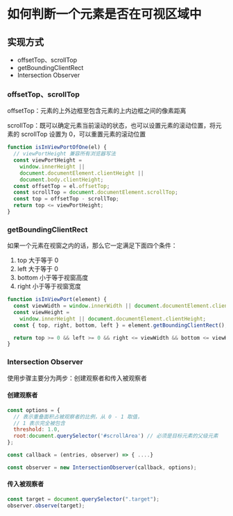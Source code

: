 # 如何判断一个元素是否在可视区域中

## 实现方式

- offsetTop、scrollTop
- getBoundingClientRect
- Intersection Observer

### offsetTop、scrollTop

offsetTop：元素的上外边框至包含元素的上内边框之间的像素距离

scrollTop：既可以确定元素当前滚动的状态，也可以设置元素的滚动位置，将元素的 scrollTop 设置为 0，可以重置元素的滚动位置

```js
function isInViewPortOfOne(el) {
  // viewPortHeight 兼容所有浏览器写法
  const viewPortHeight =
    window.innerHeight ||
    document.documentElement.clientHeight ||
    document.body.clientHeight;
  const offsetTop = el.offsetTop;
  const scrollTop = document.documentElement.scrollTop;
  const top = offsetTop - scrollTop;
  return top <= viewPortHeight;
}
```

### getBoundingClientRect

如果一个元素在视窗之内的话，那么它一定满足下面四个条件：

1. top 大于等于 0
2. left 大于等于 0
3. bottom 小于等于视窗高度
4. right 小于等于视窗宽度

```js
function isInViewPort(element) {
  const viewWidth = window.innerWidth || document.documentElement.clientWidth;
  const viewHeight =
    window.innerHeight || document.documentElement.clientHeight;
  const { top, right, bottom, left } = element.getBoundingClientRect();

  return top >= 0 && left >= 0 && right <= viewWidth && bottom <= viewHeight;
}
```

### Intersection Observer

使用步骤主要分为两步：创建观察者和传入被观察者

#### 创建观察者

```js
const options = {
  // 表示重叠面积占被观察者的比例，从 0 - 1 取值，
  // 1 表示完全被包含
  threshold: 1.0,
  root:document.querySelector('#scrollArea') // 必须是目标元素的父级元素
};

const callback = (entries, observer) => { ....}

const observer = new IntersectionObserver(callback, options);
```

#### 传入被观察者

```js
const target = document.querySelector(".target");
observer.observe(target);
```
